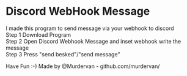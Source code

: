 # Discord WebHook Message 
I made this program to send message via your webhook to discord                                                                                                                                                                                                                                        
Step 1
Download Program                                                                                                                                                                                                                                       
Step 2 Open Discord Webhook Message and inset webhook 
write the message                                                                                                                                                                                                                                        
Step 3 Press "send besked"/"send message"

Have Fun :-)
Made by @Murdervan - github.com/murdervan/
